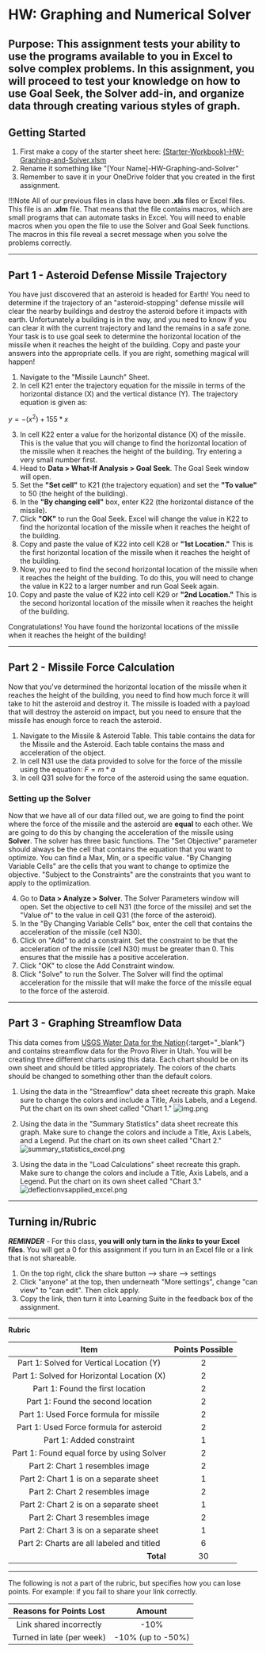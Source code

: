 # HW: Graphing and Numerical Solver

**Purpose:** This assignment tests your ability to use the programs available to you in Excel to solve complex 
problems. In this assignment, you will proceed to test your knowledge on how to use Goal Seek, the Solver add-in, 
and organize data through creating various styles of graph.
---
## Getting Started

1. First make a copy of the starter sheet here: [(Starter-Workbook)-HW-Graphing-and-Solver.xlsm](%28Starter-Workbook%29-HW-Graphing-and-Solver.xlsm)
2. Rename it something like "[Your Name]-HW-Graphing-and-Solver"
3. Remember to save it in your OneDrive folder that you created in the first assignment.

!!!Note
      All of our previous files in class have been **.xls** files or Excel files. This file is an **.xlm** file. That means that the file contains macros, which are small programs that can automate tasks in Excel. You will need to enable macros when you open the file to use the Solver and Goal Seek functions. The macros in this file reveal a secret message when you solve the problems correctly.

---

## Part 1 - Asteroid Defense Missile Trajectory

You have just discovered that an asteroid is headed for Earth! You need to determine if the trajectory of an 
"asteroid-stopping" defense missile will clear the nearby buildings and destroy the asteroid before it impacts with earth.
Unfortunately a building is in the way, and you need to know if you can clear it with the current trajectory and 
land the remains in a safe zone. Your task is to use goal seek to determine the horizontal location of the missile when it reaches the height of the 
building. Copy 
and paste your answers into the appropriate cells. If you are right, something magical will happen!

1. Navigate to the "Missile Launch" Sheet.
2. In cell K21 enter the trajectory equation for the missile in terms of the horizontal distance (X) and the 
   vertical distance (Y). The trajectory equation is given as: 

$y = -(x^2)+ 155 *x$

3. In cell K22 enter a value for the horizontal distance (X) of the missile. This is the value that you will change to find the 
   horizontal location of the missile when it reaches the height of the building. Try entering a very small number 
   first. 
4. Head to **Data > What-If Analysis > Goal Seek**. The Goal Seek window will open.
5. Set the **"Set cell"** to K21 (the trajectory equation) and set the **"To value"** to 50 (the height of the building).
6. In the **"By changing cell"** box, enter K22 (the horizontal distance of the missile).
7. Click **"OK"** to run the Goal Seek. Excel will change the value in K22 to find the horizontal location of the missile when it reaches the height of the building.
8. Copy and paste the value of K22 into cell K28 or **"1st Location."** This is the first horizontal location of the 
   missile when it reaches the height of the building.
9. Now, you need to find the second horizontal location of the missile when it reaches the height of the building. 
   To do this, you will need to change the value in K22 to a larger number and run Goal Seek again.
10. Copy and paste the value of K22 into cell K29 or **"2nd Location."** This is the second horizontal location of 
    the missile when it reaches the height of the building.

Congratulations! You have found the horizontal locations of the missile when it reaches the height of the building!

---

## Part 2 - Missile Force Calculation 

Now that you've determined the horizontal location of the missile when it reaches the height of the building, 
    you need to find how much 
force it will take to hit the asteroid and destroy it. The missile is loaded with a payload that will destroy the 
asteroid on impact, but you need to ensure that the missile has enough force to reach the asteroid.

1. Navigate to the Missile & Asteroid Table. This table contains the data for the Missile and the Asteroid. Each 
   table contains the mass and acceleration of the object.
2. In cell N31 use the data provided to solve for the force of the missile using the equation: $F=m*a$
3. In cell Q31  solve for the force of the asteroid using the same equation.

### Setting up the Solver

Now that we have all of our data filled out, we are going to find the point where the force of the missile and 
   the asteroid are **equal** to each other. We are going to do this by changing the acceleration of the missile using 
**Solver**. The solver has three basic functions. The "Set Objective" parameter should always be the cell that 
contains the 
equation that you want to optimize. You can find a Max, Min, or a specific value. "By Changing Variable Cells" are 
the cells that you want to change to optimize the objective. "Subject to the Constraints" are the constraints that you want to apply to the optimization.

4. Go to **Data > Analyze > 
Solver**. The Solver Parameters window will open. Set the objective to cell N31 (the force of the missile) and set the 
    "Value of" to the value in cell Q31 (the force of the asteroid).
5. In the "By Changing Variable Cells" box, enter the cell that contains the acceleration of the missile (cell N30).
6. Click on "Add" to add a constraint. Set the constraint to be that the acceleration of the missile (cell N30) must 
   be greater than 0. This ensures that the missile has a positive acceleration.
7. Click "OK" to close the Add Constraint window.
8. Click "Solve" to run the Solver. The Solver will find the optimal acceleration for the missile that will make the 
   force of the missile equal to the force of the asteroid.

---
## Part 3 - Graphing Streamflow Data

This data comes from [USGS Water Data for the Nation](https://waterdata.usgs.gov/nwis){:target="_blank"} and contains 
streamflow data for the 
    Provo River in Utah. You will be creating three different charts using this data. Each chart should be on its own 
    sheet and should be titled appropriately. The colors of the charts should be changed to something other than the default colors.
1. Using the data in the "Streamflow" data sheet recreate this graph. Make sure to change the colors and include a 
   Title, Axis Labels, and a Legend. Put the chart on its own sheet called "Chart 1."
![img.png](streamflowdata_excel.png)

2. Using the data in the "Summary Statistics" data sheet recreate this graph. Make sure to change the colors and 
   include a 
   Title, Axis Labels, and a Legend. Put the chart on its own sheet called "Chart 2."
![summary_statistics_excel.png](graphing_images/summary_statistics_excel.png)

3. Using the data in the "Load Calculations" sheet recreate this graph. Make sure to change the colors and include a 
   Title, Axis Labels, and a Legend. Put the chart on its own sheet called "Chart 3."
![deflectionvsapplied_excel.png](graphing_images/deflectionvsapplied_excel.png)

---
## Turning in/Rubric

**_REMINDER_** - For this class, **you will only turn in the _links_ to your Excel files**. You will get a 0 for this assignment if you turn in an Excel file or a link that is not shareable. 

1. On the top right, click the share button --> share --> settings
2. Click "anyone" at the top, then underneath "More settings", change "can view" to "can edit". Then click apply. 
3. Copy the link, then turn it into Learning Suite in the feedback box of the assignment.

---

**Rubric**

|                      Item                      | Points Possible |
|:----------------------------------------------:|:---------------:|
|    Part 1: Solved for Vertical Location (Y)    |        2        |
|   Part 1: Solved for Horizontal Location (X)   |        2        |
|        Part 1: Found the first location        |        2        |
|       Part 1: Found the second location        |        2        |
|     Part 1: Used Force formula for missile     |        2        |
|    Part 1: Used Force formula for asteroid     |        2        |
|            Part 1: Added constraint            |        1        |
|   Part 1: Found equal force by using Solver    |        2        |
|        Part 2: Chart 1 resembles image         |        2        |
|     Part 2: Chart 1 is on a separate sheet     |        1        |
|        Part 2: Chart 2 resembles image         |        2        |
|     Part 2: Chart 2 is on a separate sheet     |        1        |
|        Part 2: Chart 3 resembles image         |        2        |
|     Part 2: Chart 3 is on a separate sheet     |        1        |
|   Part 2: Charts are all labeled and titled    |        6        |
| <div style="text-align: right">**Total**</div> |       30        |

---

The following is not a part of the rubric, but specifies how you can lose points. For example: if you fail to share your link correctly.

| **Reasons for Points Lost** |    **Amount**     |  
|:---------------------------:|:-----------------:|
|   Link shared incorrectly   |       -10%        |
|  Turned in late (per week)  | -10% (up to -50%) |
